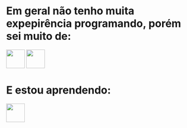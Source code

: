 # Em geral não tenho muita expepirência programando, porém sei muito de:

<img src="https://cdn.jsdelivr.net/gh/devicons/devicon@latest/icons/html5/html5-original-wordmark.svg" style="width: 50px; display: inline-block; box-sizing: 50%;" />


<img src="https://cdn.jsdelivr.net/gh/devicons/devicon@latest/icons/css3/css3-original-wordmark.svg" style="width: 50px; display:inline-block; box-sizing: 50%;" />

# E estou aprendendo:

<img src="https://cdn.jsdelivr.net/gh/devicons/devicon@latest/icons/python/python-original-wordmark.svg" style="width: 50px; display: inline-block;" />
